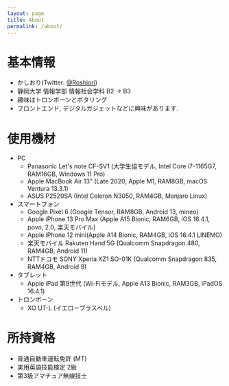 ```yaml
---
layout: page
title: About
permalink: /about/
---
```


# 基本情報
- かしおり(Twitter: [@Roshiori](https://twitter.com/Roshiori))
- 静岡大学 情報学部 情報社会学科 B2 -> B3
- 趣味はトロンボーンとポタリング
- フロントエンド, デジタルガジェットなどに興味があります. 

# 使用機材
- PC
    - Panasonic Let's note CF-SV1 (大学生協モデル, Intel Core i7-1165G7, RAM16GB, Windows 11 Pro)
    - Apple MacBook Air 13" (Late 2020, Apple M1, RAM8GB, macOS Ventura 13.3.1)
    - ASUS P2520SA (Intel Celeron N3050, RAM4GB, Manjaro Linux)
- スマートフォン
    - Google Pixel 6 (Google Tensor, RAM8GB, Android 13, mineo)
    - Apple iPhone 13 Pro Max (Apple A15 Bionic, RAM6GB, iOS 16.4.1, povo, 2.0, 楽天モバイル)
    - Apple iPhone 12 mini(Apple A14 Bionic, RAM4GB, iOS 16.4.1 LINEMO)
    - 楽天モバイル Rakuten Hand 5G (Qualcomm Snapdragon 480, RAM4GB, Android 11)
    - NTTドコモ SONY Xperia XZ1 SO-01K (Qualcomm Snapdragon 835, RAM4GB, Android 9)
- タブレット
    - Apple iPad 第9世代 (Wi-Fiモデル, Apple A13 Bionic, RAM3GB, iPadOS 16.4.1)
- トロンボーン
    - XO UT-L (イエローブラスベル)

# 所持資格
- 普通自動車運転免許 (MT)
- 実用英語技能検定 2級
- 第3級アマチュア無線技士